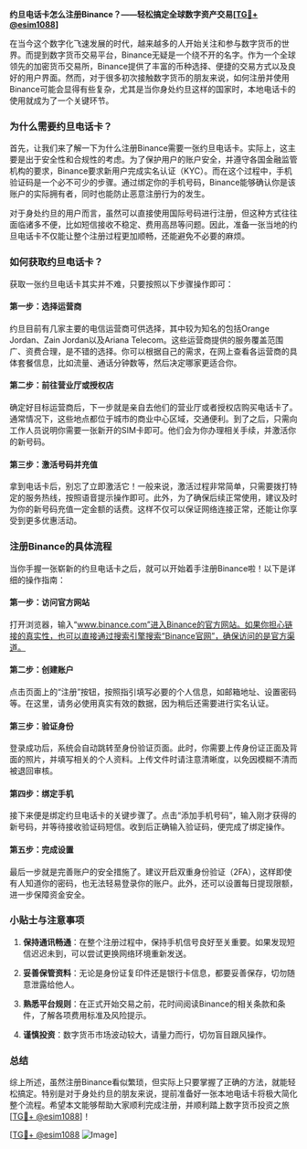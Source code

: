**约旦电话卡怎么注册Binance？——轻松搞定全球数字资产交易[[TG💪+ @esim1088](https://t.me/s/esim1088)]**

在当今这个数字化飞速发展的时代，越来越多的人开始关注和参与数字货币的世界。而提到数字货币交易平台，Binance无疑是一个绕不开的名字。作为一个全球领先的加密货币交易所，Binance提供了丰富的币种选择、便捷的交易方式以及良好的用户界面。然而，对于很多初次接触数字货币的朋友来说，如何注册并使用Binance可能会显得有些复杂，尤其是当你身处约旦这样的国家时，本地电话卡的使用就成为了一个关键环节。

### 为什么需要约旦电话卡？

首先，让我们来了解一下为什么注册Binance需要一张约旦电话卡。实际上，这主要是出于安全性和合规性的考虑。为了保护用户的账户安全，并遵守各国金融监管机构的要求，Binance要求新用户完成实名认证（KYC）。而在这个过程中，手机验证码是一个必不可少的步骤。通过绑定你的手机号码，Binance能够确认你是该账户的实际拥有者，同时也能防止恶意注册行为的发生。

对于身处约旦的用户而言，虽然可以直接使用国际号码进行注册，但这种方式往往面临诸多不便，比如短信接收不稳定、费用高昂等问题。因此，准备一张当地的约旦电话卡不仅能让整个注册过程更加顺畅，还能避免不必要的麻烦。

### 如何获取约旦电话卡？

获取一张约旦电话卡其实并不难，只要按照以下步骤操作即可：

#### 第一步：选择运营商

约旦目前有几家主要的电信运营商可供选择，其中较为知名的包括Orange Jordan、Zain Jordan以及Ariana Telecom。这些运营商提供的服务覆盖范围广、资费合理，是不错的选择。你可以根据自己的需求，在网上查看各运营商的具体套餐信息，比如流量、通话分钟数等，然后决定哪家更适合你。

#### 第二步：前往营业厅或授权店

确定好目标运营商后，下一步就是亲自去他们的营业厅或者授权店购买电话卡了。通常情况下，这些地点都位于城市的商业中心区域，交通便利。到了之后，只需向工作人员说明你需要一张新开的SIM卡即可。他们会为你办理相关手续，并激活你的新号码。

#### 第三步：激活号码并充值

拿到电话卡后，别忘了立即激活它！一般来说，激活过程非常简单，只需要拨打特定的服务热线，按照语音提示操作即可。此外，为了确保后续正常使用，建议及时为你的新号码充值一定金额的话费。这样不仅可以保证网络连接正常，还能让你享受到更多优惠活动。

### 注册Binance的具体流程

当你手握一张崭新的约旦电话卡之后，就可以开始着手注册Binance啦！以下是详细的操作指南：

#### 第一步：访问官方网站

打开浏览器，输入“www.binance.com”进入Binance的官方网站。如果你担心链接的真实性，也可以直接通过搜索引擎搜索“Binance官网”，确保访问的是官方渠道。

#### 第二步：创建账户

点击页面上的“注册”按钮，按照指引填写必要的个人信息，如邮箱地址、设置密码等。在这里，请务必使用真实有效的数据，因为稍后还需要进行实名认证。

#### 第三步：验证身份

登录成功后，系统会自动跳转至身份验证页面。此时，你需要上传身份证正面及背面的照片，并填写相关的个人资料。上传文件时请注意清晰度，以免因模糊不清而被退回审核。

#### 第四步：绑定手机

接下来便是绑定约旦电话卡的关键步骤了。点击“添加手机号码”，输入刚才获得的新号码，并等待接收验证码短信。收到后正确输入验证码，便完成了绑定操作。

#### 第五步：完成设置

最后一步就是完善账户的安全措施了。建议开启双重身份验证（2FA），这样即使有人知道你的密码，也无法轻易登录你的账户。此外，还可以设置每日提现限额，进一步保障资金安全。

### 小贴士与注意事项

1. **保持通讯畅通**：在整个注册过程中，保持手机信号良好至关重要。如果发现短信迟迟未到，可以尝试更换网络环境重新发送。
   
2. **妥善保管资料**：无论是身份证复印件还是银行卡信息，都要妥善保存，切勿随意泄露给他人。

3. **熟悉平台规则**：在正式开始交易之前，花时间阅读Binance的相关条款和条件，了解各项费用标准及风险提示。

4. **谨慎投资**：数字货币市场波动较大，请量力而行，切勿盲目跟风操作。

### 总结

综上所述，虽然注册Binance看似繁琐，但实际上只要掌握了正确的方法，就能轻松搞定。特别是对于身处约旦的朋友来说，提前准备好一张本地电话卡将极大简化整个流程。希望本文能够帮助大家顺利完成注册，并顺利踏上数字货币投资之旅[[TG💪+ @esim1088](https://t.me/s/esim1088)]！

[[TG💪+ @esim1088](https://t.me/s/esim1088) ![Image](https://i.postimg.cc/4NQfJmqS/Snipaste-2025-05-13-00-14-12.png)]